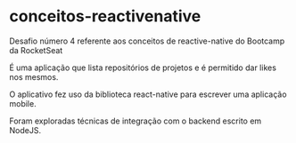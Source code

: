 # conceitos-reactivenative
Desafio número 4 referente aos conceitos de reactive-native do Bootcamp da RocketSeat

É uma aplicação que lista repositórios de projetos e é permitido dar likes nos mesmos.

O aplicativo fez uso da biblioteca react-native para escrever uma aplicação mobile.

Foram exploradas técnicas de integração com o backend escrito em NodeJS.
